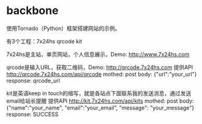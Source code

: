 # backbone
使用Tornado（Python）框架搭建网站的示例。

有3个工程：7x24hs qrcode kit

7x24hs是主站，单页网站，个人信息展示，Demo: http://www.7x24hs.com

qrcode是输入URL，获取二维码，Demo: http://qrcode.7x24hs.com
提供API
http://qrcode.7x24hs.com/api/qrcode
mothed: post
body: {"url":"your_url"}
response: qrcode_url

kit是英语keep in touch的缩写，就是各站点下面联系我的发送消息，通过发送email给站长提醒
提供API
http://kit.7x24hs.com/api/kits
mothed: post
body: {"name":"your_name", "email":"your_email", "message": "your_message"}
response: SUCCESS
